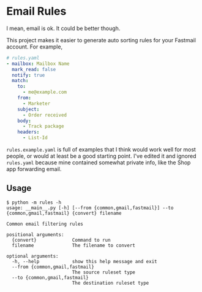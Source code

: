 Email Rules
===========

I mean, email is ok. It could be better though.

This project makes it easier to generate auto sorting rules for your Fastmail
account. For example,

```yaml
# rules.yaml
- mailbox: Mailbox Name
  mark_read: false
  notify: true
  match:
    to:
      - me@example.com
    from:
      - Marketer
    subject:
      - Order received
    body:
      - Track package
    headers:
      - List-Id
```

`rules.example.yaml` is full of examples that I think would work well for most
people, or would at least be a good starting point. I've edited it and ignored
`rules.yaml` because mine contained somewhat private info, like the Shop app
forwarding email.

## Usage

```
$ python -m rules -h
usage: __main__.py [-h] [--from {common,gmail,fastmail}] --to {common,gmail,fastmail} {convert} filename

Common email filtering rules

positional arguments:
  {convert}             Command to run
  filename              The filename to convert

optional arguments:
  -h, --help            show this help message and exit
  --from {common,gmail,fastmail}
                        The source ruleset type
  --to {common,gmail,fastmail}
                        The destination ruleset type
```
